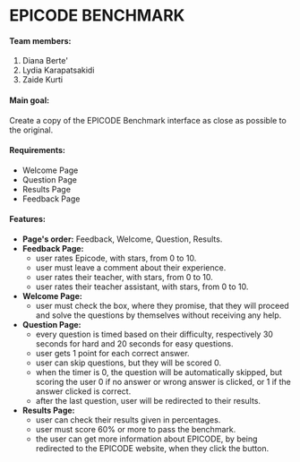 # EPICODE BENCHMARK

#### Team members:

1. Diana Berte'
2. Lydia Karapatsakidi
3. Zaide Kurti

#### Main goal:

Create a copy of the EPICODE Benchmark interface
as close as possible to the original.

#### Requirements:

- Welcome Page
- Question Page
- Results Page
- Feedback Page

#### Features:

- **Page's order:** Feedback, Welcome, Question, Results.
- **Feedback Page:**
  - user rates Epicode, with stars, from 0 to 10.
  - user must leave a comment about their experience.
  - user rates their teacher, with stars, from 0 to 10.
  - user rates their teacher assistant, with stars, from 0 to 10.
- **Welcome Page:**
  - user must check the box, where they promise, that they will
    proceed and solve the questions by themselves without receiving any help.
- **Question Page:**
  - every question is timed based on their difficulty, respectively
    30 seconds for hard and 20 seconds for easy questions.
  - user gets 1 point for each correct answer.
  - user can skip questions, but they will be scored 0.
  - when the timer is 0, the question will be automatically skipped,
    but scoring the user 0 if no answer or wrong answer is clicked,
    or 1 if the answer clicked is correct.
  - after the last question, user will be redirected to their results.
- **Results Page:**
  - user can check their results given in percentages.
  - user must score 60% or more to pass the benchmark.
  - the user can get more information about EPICODE, by being
    redirected to the EPICODE website, when they click the button.
